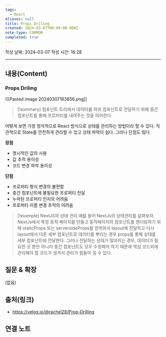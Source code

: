 ```yaml
---
tags:
  - React
aliases: null
title: Props Driling
created: 2024-03-07T00:00:00.000Z
note-type: COMMON
completed: true
---
```

작성 날짜: 2024-03-07
작성 시간: 16:28


----
## 내용(Content)
### Props Driling
![[Pasted image 20240307163856.png]]

>[!summary]
>컴포넌트 트리에서 데이터를 하위 컴포넌트로 전달하기 위해 중간 컴포넌트를 통해 프로퍼티를 내려주는 것을 의미한다

어떻게 보면 가장 정석적으로 React 방식으로 상태를 관리하는 방법이라 할 수 있다. 직관적으로 State를 안전하게 관리할 수 있고 상태 파악이 쉽다. 그러나 단점도 많다.

**장점**
- 명시적인 값의 사용
- 값 추적 용이성
- 코드 변경 파악 용이성

**단점**
- 프로퍼티 형식 변경의 불편함
- 중간 컴포넌트에 불필요한 프로퍼티 전달
- 누락된 프로퍼티 인지의 어려움
- 프로퍼티 이름 변경 추적의 어려움

>[!example] NextJS의 상태 관리
>예를 들어 NextJs의 상태관리를 살펴보자. NextJs에서 특정 동적 페이지를 만들고 동적페이지의 컴포넌트를 렌더링하기 위해 staticProps 또는 serversideProps를 얻어와서 layout에 전달하고 다시 layout에서 다른 세부 컴포넌트로 데이터를 뿌리는 경우 props를 통해 상태를 세부 컴포넌트에 전달한다. 그러나 전달하는 상태가 많아지는 경우, 데이터가 필요한 곳 뿐만 아니라 중간 컴포넌트도 모두 수정해야 하기 때문에 핵심 코드외에 관리해야 할 코드가 생겨서 관리가 힘들어 질 수 있다.

## 질문 & 확장

(없음)

## 출처(링크)
- https://velog.io/@rachel28/Prop-Drilling

## 연결 노트











